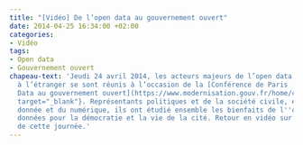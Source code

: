 ```yaml
---
title: "[Vidéo] De l’open data au gouvernement ouvert"
date: 2014-04-25 16:34:00 +02:00
categories:
- Vidéo
tags:
- Open data
- Gouvernement ouvert
chapeau-text: 'Jeudi 24 avril 2014, les acteurs majeurs de l’open data en France et
  à l’étranger se sont réunis à l’occasion de la [Conférence de Paris : de l’Open
  Data au gouvernement ouvert](https://www.modernisation.gouv.fr/home/conference-de-paris-open-data-open-gov){:
  target="_blank"}. Représentants politiques et de la société civile, experts de la
  donnée et du numérique, ils ont étudié ensemble les bienfaits de l''ouverture des
  données pour la démocratie et la vie de la cité. Retour en vidéo sur les temps forts
  de cette journée.'
---
```


